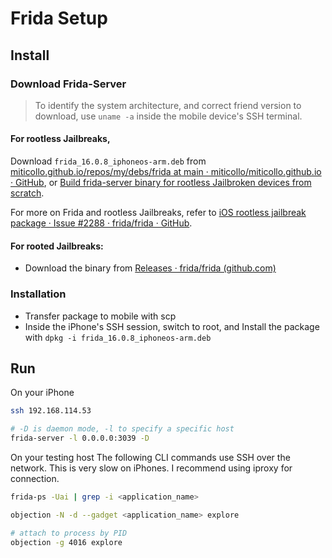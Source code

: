 # Frida Setup
## Install
### Download Frida-Server
> To identify the system architecture, and correct friend version to download, use `uname -a` inside the mobile device's SSH terminal.
#### For rootless Jailbreaks, 
Download `frida_16.0.8_iphoneos-arm.deb` from [miticollo.github.io/repos/my/debs/frida at main · miticollo/miticollo.github.io · GitHub](https://github.com/miticollo/miticollo.github.io/tree/main/repos/my/debs/frida), or [Build frida-server binary for rootless Jailbroken devices from scratch](https://gist.github.com/miticollo/6e65b59d83b17bacc00523a0f9d41c11#xcode).

For more on Frida and rootless Jailbreaks, refer to [iOS rootless jailbreak package · Issue #2288 · frida/frida · GitHub](https://github.com/frida/frida/issues/2288).
#### For rooted Jailbreaks:
- Download the binary from [Releases · frida/frida (github.com)](https://github.com/frida/frida/releases)
### Installation 
- Transfer package to mobile with scp
- Inside the iPhone's SSH session, switch to root, and Install the package with `dpkg -i frida_16.0.8_iphoneos-arm.deb`

## Run
On your iPhone
```bash
ssh 192.168.114.53

# -D is daemon mode, -l to specify a specific host
frida-server -l 0.0.0.0:3039 -D 
```

On your testing host
The following CLI commands use SSH over the network. This is very slow on iPhones. I recommend using iproxy for connection.
```bash
frida-ps -Uai | grep -i <application_name> 

objection -N -d --gadget <application_name> explore 

# attach to process by PID
objection -g 4016 explore
```

